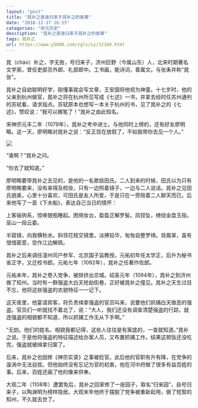 ```yaml
---
layout: "post"
title: "晁补之是谁归来子晁补之的故事"
date: "2018-12-17 16:15"
categories: "宋元历史"
description: "晁补之是谁归来子晁补之的故事"
tags: 晁补之
url: https://www.y5000.com/zgls/sy/32168.html
---
```






晁（cháo）补之，字无咎，号归来子，济州巨野（今属山东）人，北宋时期著名文学家。曾任吏部员外郎、礼部郎中。工书画，能诗词，善属文。与张耒并称“晁张”。

晁补之自幼聪明好学，刚懂事就会写文章，王安国将他视为神童。十七岁时，他的父亲到杭州做官，晁补之将在杭州所见写成《七述》一书，并拿去给时任苏州通判的苏轼看，请求指点。苏轼原本也想写一本关于杭州的书，见了晁补之的《七述》，赞叹说：“我可以搁笔了！”晁补之由此知名。

宋神宗元丰二年（1079年），晁补之考中进士。与他同时上榜的，还有好友廖明略。这一天，廖明略对晁补之说：“反正现在放假了，不如我带你去见一个人。”

![](https://img.y5000.com/uploads/allimg/180824/8-1PR4141555113.jpg)

“谁啊？”晁补之问。

“你去了就知道。”

廖明略要带晁补之去见的，是他的一名歌妓田氏。二人到来的时候，田氏以为只有廖明略要来，没有来得及梳妆，只有一边照着镜子，一边与二人说话。晁补之见田氏貌美，心里十分喜欢，可田氏是友人所爱，于是只在一旁陪着二人聊天而已。后来他写了一首《下水船》，表达自己当日的情怀：

上客骊驹系，惊唤银瓶睡起。困倚妆台，盈盈正解罗髻。凤钗坠，缭绕金盘玉指，巫山一段云委。

半窥镜，向我横秋水。斜领花枝交镜里。淡拂铅华，匆匆自整罗绮。敛眉翠，虽有愔愔密意，空作江边解佩。

晁补之后来调任澶州司户参军、北京国子监教授。元祐初年任太学正，后升为秘书省正字，又迁校书郎。元祐七年（1092年），晁补之任著作佐郎。

元祐末年，晁补之卷入党争，被排挤出京城。绍圣元年（1094年），晁补之到济州做了知州。当时有一群强盗大白天抢劫街巷，正好被晁补之撞见。晁补之天生过目不忘，他将这些强盗的衣貌特征一一记下。

这天夜里，他宴请宾客，将负责缉拿强盗的官员叫来，说要他们抓捕白天做恶的强盗。官员们一听就找不着北了，说：“大人，我们还没有调查清楚强盗的行踪，就连强盗的相貌都不知道，所以抓捕工作无从下手啊。”

“无妨。他们的姓名、相貌我都记得，这些人往往是有案底的，一查就知道。”晁补之说。于是他将强盗的特征描述给办案人员，又布置抓捕工作。结果这顿饭还没吃完，强盗就被缉拿归案了。

后来，晁补之也因修《神宗实录》之事被贬官。此后他的官职有升有降，在党争的漩涡中无法自拔。但他始终没有忘记为官的初衷，他在河中府做了很多有益百姓的事。后来，百姓还画了他的像来供奉。

大观二年（1108年）遭罢免后，晁补之回家修了一座园子，取名“归来园”，自号归来子，以陶渊明为榜样隐居。大观末年他终于摆脱了党争被重新起用，做了短暂的知州，不久就去世了。
